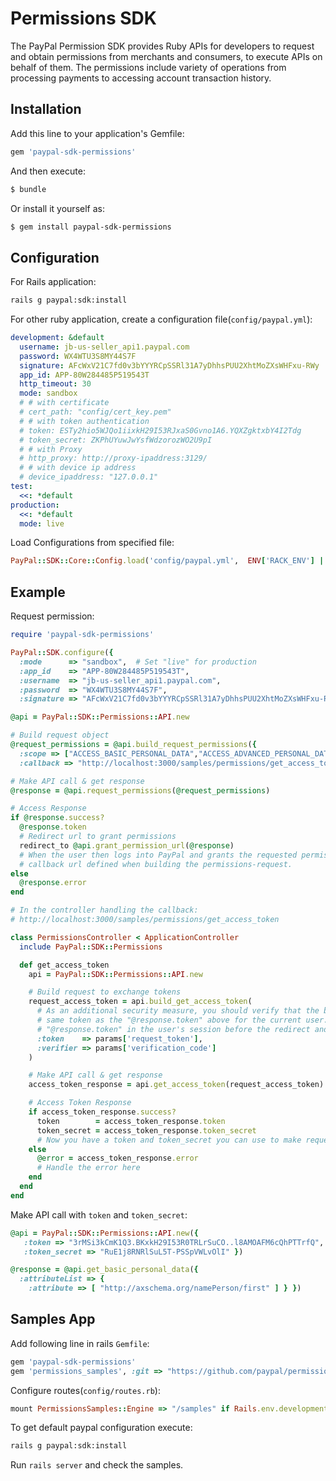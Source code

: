 # Permissions SDK

The PayPal Permission SDK provides Ruby APIs for developers to request and obtain permissions from merchants and consumers, to execute APIs on behalf of them. The permissions include variety of operations from processing payments to accessing account transaction history.

## Installation

Add this line to your application's Gemfile:

```ruby
gem 'paypal-sdk-permissions'
```

And then execute:

```sh
$ bundle
```

Or install it yourself as:

```sh
$ gem install paypal-sdk-permissions
```

## Configuration

For Rails application:

```sh
rails g paypal:sdk:install
```

For other ruby application, create a configuration file(`config/paypal.yml`):

```yaml
development: &default
  username: jb-us-seller_api1.paypal.com
  password: WX4WTU3S8MY44S7F
  signature: AFcWxV21C7fd0v3bYYYRCpSSRl31A7yDhhsPUU2XhtMoZXsWHFxu-RWy
  app_id: APP-80W284485P519543T
  http_timeout: 30
  mode: sandbox
  # # with certificate
  # cert_path: "config/cert_key.pem"
  # # with token authentication
  # token: ESTy2hio5WJQo1iixkH29I53RJxaS0Gvno1A6.YQXZgktxbY4I2Tdg
  # token_secret: ZKPhUYuwJwYsfWdzorozWO2U9pI
  # # with Proxy
  # http_proxy: http://proxy-ipaddress:3129/
  # # with device ip address
  # device_ipaddress: "127.0.0.1"
test:
  <<: *default
production:
  <<: *default
  mode: live
```

Load Configurations from specified file:

```ruby
PayPal::SDK::Core::Config.load('config/paypal.yml',  ENV['RACK_ENV'] || 'development')
```

## Example

Request permission:

```ruby
require 'paypal-sdk-permissions'

PayPal::SDK.configure({
  :mode      => "sandbox",  # Set "live" for production
  :app_id    => "APP-80W284485P519543T",
  :username  => "jb-us-seller_api1.paypal.com",
  :password  => "WX4WTU3S8MY44S7F",
  :signature => "AFcWxV21C7fd0v3bYYYRCpSSRl31A7yDhhsPUU2XhtMoZXsWHFxu-RWy" })

@api = PayPal::SDK::Permissions::API.new

# Build request object
@request_permissions = @api.build_request_permissions({
  :scope => ["ACCESS_BASIC_PERSONAL_DATA","ACCESS_ADVANCED_PERSONAL_DATA"],
  :callback => "http://localhost:3000/samples/permissions/get_access_token" })

# Make API call & get response
@response = @api.request_permissions(@request_permissions)

# Access Response
if @response.success?
  @response.token
  # Redirect url to grant permissions
  redirect_to @api.grant_permission_url(@response)
  # When the user then logs into PayPal and grants the requested permissions, the user will get redirected to the
  # callback url defined when building the permissions-request.
else
  @response.error
end

# In the controller handling the callback:
# http://localhost:3000/samples/permissions/get_access_token

class PermissionsController < ApplicationController
  include PayPal::SDK::Permissions

  def get_access_token
    api = PayPal::SDK::Permissions::API.new

    # Build request to exchange tokens
    request_access_token = api.build_get_access_token(
      # As an additional security measure, you should verify that the below "params['request_token']" is the
      # same token as the "@response.token" above for the current user. For instance, you could store the
      # "@response.token" in the user's session before the redirect and verify in this method.
      :token    => params['request_token'],
      :verifier => params['verification_code']
    )

    # Make API call & get response
    access_token_response = api.get_access_token(request_access_token)

    # Access Token Response
    if access_token_response.success?
      token        = access_token_response.token
      token_secret = access_token_response.token_secret
      # Now you have a token and token_secret you can use to make requests.
    else
      @error = access_token_response.error
      # Handle the error here
    end
  end
end

```

Make API call with `token` and `token_secret`:

```ruby
@api = PayPal::SDK::Permissions::API.new({
   :token => "3rMSi3kCmK1Q3.BKxkH29I53R0TRLrSuCO..l8AMOAFM6cQhPTTrfQ",
   :token_secret => "RuE1j8RNRlSuL5T-PSSpVWLvOlI" })

@response = @api.get_basic_personal_data({
  :attributeList => {
    :attribute => [ "http://axschema.org/namePerson/first" ] } })
```

## Samples App

Add following line in rails `Gemfile`:

```ruby
gem 'paypal-sdk-permissions'
gem 'permissions_samples', :git => "https://github.com/paypal/permissions-sdk-ruby.git", :group => :development
```

Configure routes(`config/routes.rb`):

```ruby
mount PermissionsSamples::Engine => "/samples" if Rails.env.development?
```

To get default paypal configuration execute:

```sh
rails g paypal:sdk:install
```

Run `rails server` and check the samples.
